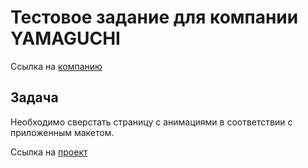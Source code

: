 # Тестовое задание для компании YAMAGUCHI

Ссылка на [компанию](https://www.yamaguchi.ru/)

## Задача

Необходимо сверстать страницу с анимациями в соответствии с приложенным макетом.

Ссылка на [проект](https://alexandrger.github.io/yamaguchi/)
